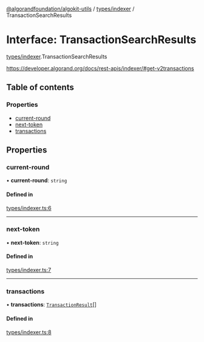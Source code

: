 [@algorandfoundation/algokit-utils](../README.md) / [types/indexer](../modules/types_indexer.md) / TransactionSearchResults

# Interface: TransactionSearchResults

[types/indexer](../modules/types_indexer.md).TransactionSearchResults

https://developer.algorand.org/docs/rest-apis/indexer/#get-v2transactions

## Table of contents

### Properties

- [current-round](types_indexer.TransactionSearchResults.md#current-round)
- [next-token](types_indexer.TransactionSearchResults.md#next-token)
- [transactions](types_indexer.TransactionSearchResults.md#transactions)

## Properties

### current-round

• **current-round**: `string`

#### Defined in

[types/indexer.ts:6](https://github.com/algorandfoundation/algokit-utils-ts/blob/main/src/types/indexer.ts#L6)

___

### next-token

• **next-token**: `string`

#### Defined in

[types/indexer.ts:7](https://github.com/algorandfoundation/algokit-utils-ts/blob/main/src/types/indexer.ts#L7)

___

### transactions

• **transactions**: [`TransactionResult`](types_indexer.TransactionResult.md)[]

#### Defined in

[types/indexer.ts:8](https://github.com/algorandfoundation/algokit-utils-ts/blob/main/src/types/indexer.ts#L8)
